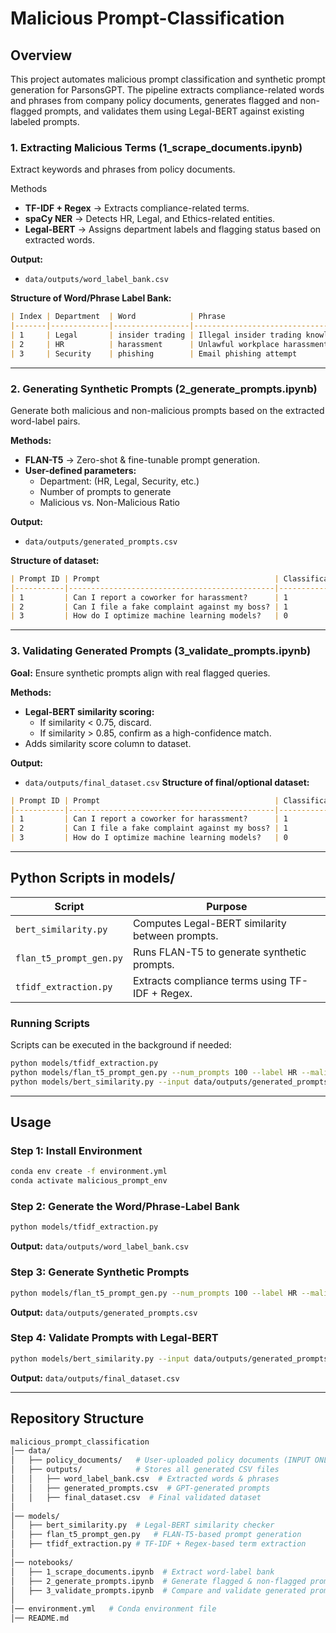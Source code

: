 # Malicious Prompt-Classification
## Overview
This project automates malicious prompt classification and synthetic prompt generation for ParsonsGPT. The pipeline extracts compliance-related words and phrases from company policy documents, generates flagged and non-flagged prompts, and validates them using Legal-BERT against existing labeled prompts.

### 1. Extracting Malicious Terms (1_scrape_documents.ipynb)
Extract keywords and phrases from policy documents.

Methods
- **TF-IDF + Regex** → Extracts compliance-related terms.
- **spaCy NER** → Detects HR, Legal, and Ethics-related entities.
- **Legal-BERT** → Assigns department labels and flagging status based on extracted words.

**Output:**
- `data/outputs/word_label_bank.csv`

**Structure of Word/Phrase Label Bank:**
```markdown
| Index | Department  | Word            | Phrase                                   | Flag (0/1) |
|-------|-------------|-----------------|------------------------------------------|------------|
| 1     | Legal       | insider trading | Illegal insider trading knowledge        | 1          |
| 2     | HR          | harassment      | Unlawful workplace harassment report     | 1          |
| 3     | Security    | phishing        | Email phishing attempt                   | 1          |
```

---

### 2. Generating Synthetic Prompts (2_generate_prompts.ipynb)
Generate both malicious and non-malicious prompts based on the extracted word-label pairs.

**Methods:**
- **FLAN-T5** → Zero-shot & fine-tunable prompt generation.
- **User-defined parameters:**
  - Department: (HR, Legal, Security, etc.)
  - Number of prompts to generate
  - Malicious vs. Non-Malicious Ratio

**Output:**
- `data/outputs/generated_prompts.csv`

**Structure of dataset:**
```markdown
| Prompt ID | Prompt                                       | Classification (0/1)| Department | Confidence Score | Source (Manual/Generated) |
|-----------|----------------------------------------------|---------------------|------------|------------------|---------------------------|
| 1         | Can I report a coworker for harassment?      | 1                   | HR         | 0.97             | Manual                    |
| 2         | Can I file a fake complaint against my boss? | 1                   | HR         | 0.92             | Generated                 |
| 3         | How do I optimize machine learning models?   | 0                   | None       | 0.99             | Manual                    |
```

---

### 3. Validating Generated Prompts (3_validate_prompts.ipynb)
**Goal:** Ensure synthetic prompts align with real flagged queries.

**Methods:**
- **Legal-BERT similarity scoring:**
  - If similarity < 0.75, discard.
  - If similarity > 0.85, confirm as a high-confidence match.
- Adds similarity score column to dataset.

**Output:**
- `data/outputs/final_dataset.csv`
**Structure of final/optional dataset:**
```markdown
| Prompt ID | Prompt                                       | Classification (0/1)| Department | Confidence Score | Source (Manual/Generated) | Similarity Score |
|-----------|----------------------------------------------|---------------------|------------|------------------|---------------------------|------------------|
| 1         | Can I report a coworker for harassment?      | 1                   | HR         | 0.97             | Manual                    | 1.00             |
| 2         | Can I file a fake complaint against my boss? | 1                   | HR         | 0.92             | Generated                 | 0.85             |
| 3         | How do I optimize machine learning models?   | 0                   | None       | 0.99             | Manual                    | 1.00             |
```


---

## Python Scripts in models/

| Script                  | Purpose                                          |
|-------------------------|--------------------------------------------------|
| `bert_similarity.py`    | Computes Legal-BERT similarity between prompts. |
| `flan_t5_prompt_gen.py` | Runs FLAN-T5 to generate synthetic prompts.     |
| `tfidf_extraction.py`   | Extracts compliance terms using TF-IDF + Regex. |

### Running Scripts
Scripts can be executed in the background if needed:
```sh
python models/tfidf_extraction.py
python models/flan_t5_prompt_gen.py --num_prompts 100 --label HR --malicious_ratio 0.5
python models/bert_similarity.py --input data/outputs/generated_prompts.csv
```

---

## Usage

### Step 1: Install Environment
```sh
conda env create -f environment.yml
conda activate malicious_prompt_env
```

### Step 2: Generate the Word/Phrase-Label Bank
```sh
python models/tfidf_extraction.py
```
**Output:** `data/outputs/word_label_bank.csv`

### Step 3: Generate Synthetic Prompts
```sh
python models/flan_t5_prompt_gen.py --num_prompts 100 --label HR --malicious_ratio 0.5
```
**Output:** `data/outputs/generated_prompts.csv`

### Step 4: Validate Prompts with Legal-BERT
```sh
python models/bert_similarity.py --input data/outputs/generated_prompts.csv
```
**Output:** `data/outputs/final_dataset.csv`

---

## Repository Structure
```bash
malicious_prompt_classification
│── data/
│   ├── policy_documents/   # User-uploaded policy documents (INPUT ONLY)
│   ├── outputs/            # Stores all generated CSV files
│   │   ├── word_label_bank.csv  # Extracted words & phrases
│   │   ├── generated_prompts.csv  # GPT-generated prompts
│   │   ├── final_dataset.csv  # Final validated dataset
│
│── models/
│   ├── bert_similarity.py  # Legal-BERT similarity checker
│   ├── flan_t5_prompt_gen.py   # FLAN-T5-based prompt generation
│   ├── tfidf_extraction.py # TF-IDF + Regex-based term extraction
│
│── notebooks/
│   ├── 1_scrape_documents.ipynb  # Extract word-label bank
│   ├── 2_generate_prompts.ipynb  # Generate flagged & non-flagged prompts
│   ├── 3_validate_prompts.ipynb  # Compare and validate generated prompts
│
│── environment.yml   # Conda environment file
│── README.md

